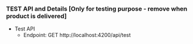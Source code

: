 ### TEST API and Details [Only for testing purpose - remove when product is delivered]
* Test API
  * Endpoint: GET http://localhost:4200/api/test